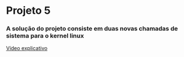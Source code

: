 # Projeto 5

### A solução do projeto consiste em duas novas chamadas de sistema para o kernel linux

[Vídeo explicativo]()
